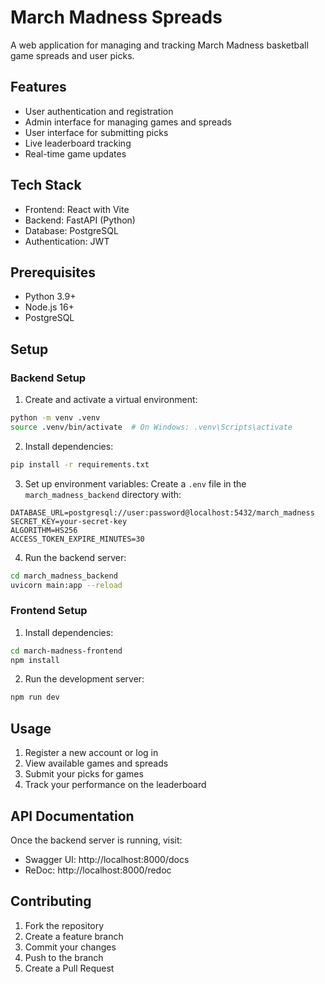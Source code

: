# March Madness Spreads

A web application for managing and tracking March Madness basketball game spreads and user picks.

## Features

- User authentication and registration
- Admin interface for managing games and spreads
- User interface for submitting picks
- Live leaderboard tracking
- Real-time game updates

## Tech Stack

- Frontend: React with Vite
- Backend: FastAPI (Python)
- Database: PostgreSQL
- Authentication: JWT

## Prerequisites

- Python 3.9+
- Node.js 16+
- PostgreSQL

## Setup

### Backend Setup

1. Create and activate a virtual environment:
```bash
python -m venv .venv
source .venv/bin/activate  # On Windows: .venv\Scripts\activate
```

2. Install dependencies:
```bash
pip install -r requirements.txt
```

3. Set up environment variables:
Create a `.env` file in the `march_madness_backend` directory with:
```
DATABASE_URL=postgresql://user:password@localhost:5432/march_madness
SECRET_KEY=your-secret-key
ALGORITHM=HS256
ACCESS_TOKEN_EXPIRE_MINUTES=30
```

4. Run the backend server:
```bash
cd march_madness_backend
uvicorn main:app --reload
```

### Frontend Setup

1. Install dependencies:
```bash
cd march-madness-frontend
npm install
```

2. Run the development server:
```bash
npm run dev
```

## Usage

1. Register a new account or log in
2. View available games and spreads
3. Submit your picks for games
4. Track your performance on the leaderboard

## API Documentation

Once the backend server is running, visit:
- Swagger UI: http://localhost:8000/docs
- ReDoc: http://localhost:8000/redoc

## Contributing

1. Fork the repository
2. Create a feature branch
3. Commit your changes
4. Push to the branch
5. Create a Pull Request 
